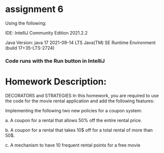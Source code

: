 # assignment 6

Using the following:

IDE: IntelliJ Community Edition 2021.2.2

Java Version: java 17 2021-09-14 LTS
Java(TM) SE Runtime Environment (build 17+35-LTS-2724)

### Code runs with the Run button in IntelliJ

# Homework Description:
DECORATORS and STRATEGIES
In this homework, you are required to use the code for the movie rental application and add
the following features:

Implementing the following two new policies for a coupon system:

a. A coupon for a rental that allows 50% off the entire rental price.

b. A coupon for a rental that takes 10$ off for a total rental of more than 50$.

c. A mechanism to have 10 frequent rental points for a free movie